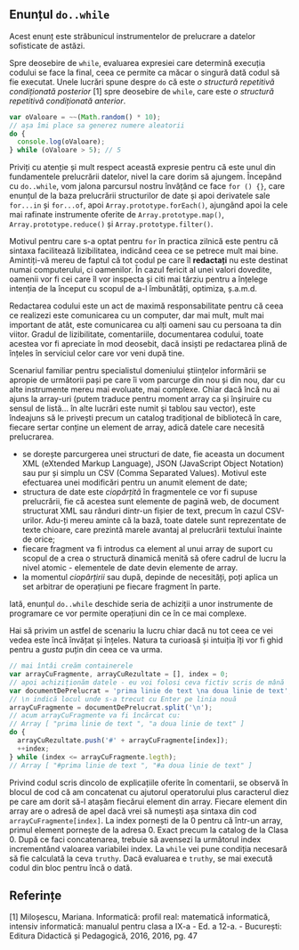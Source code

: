 ## Enunțul `do..while`

Acest enunț este străbunicul instrumentelor de prelucrare a datelor sofisticate de astăzi.

Spre deosebire de `while`, evaluarea expresiei care determină execuția codului se face la final, ceea ce permite ca măcar o singură dată codul să fie executat. Unele lucrări spune despre `do` că este *o structură repetitivă condiționată posterior* [1] spre deosebire de `while`, care este *o structură repetitivă condiționată anterior*.

```javascript
var oValoare = ~~(Math.random() * 10);
// așa îmi place sa generez numere aleatorii
do {
  console.log(oValoare);
} while (oValoare > 5); // 5
```

Priviți cu atenție și mult respect această expresie pentru că este unul din fundamentele prelucrării datelor, nivel la care dorim să ajungem. Începând cu `do..while`, vom jalona parcursul nostru învățând ce face `for () {}`, care enunțul de la baza prelucrării structurilor de date și apoi derivatele sale `for...in` și `for...of`, apoi `Array.prototype.forEach()`, ajungând apoi la cele mai rafinate instrumente oferite de `Array.prototype.map()`, `Array.prototype.reduce()` și `Array.prototype.filter()`.

Motivul pentru care s-a optat pentru `for` în practica zilnică este pentru că sintaxa facilitează lizibilitatea, indicând ceea ce se petrece mult mai bine. Amintiți-vă mereu de faptul că tot codul pe care îl **redactați** nu este destinat numai computerului, ci oamenilor. În cazul fericit al unei valori dovedite, oamenii vor fi cei care îl vor inspecta și citi mai târziu pentru a înțelege intenția de la început cu scopul de a-l îmbunătăți, optimiza, ș.a.m.d.

Redactarea codului este un act de maximă responsabilitate pentru că ceea ce realizezi este comunicarea cu un computer, dar mai mult, mult mai important de atât, este comunicarea cu alți oameni sau cu persoana ta din viitor. Gradul de lizibilitate, comentariile, documentarea codului, toate acestea vor fi apreciate în mod deosebit, dacă insiști pe redactarea plină de înțeles în serviciul celor care vor veni după tine.

Scenariul familiar pentru specialistul domeniului științelor informării se apropie de următorii pași pe care îi vom parcurge din nou și din nou, dar cu alte instrumente mereu mai evoluate, mai complexe. Chiar dacă încă nu ai ajuns la array-uri (putem traduce pentru moment array ca și înșiruire cu sensul de listă... în alte lucrări este numit și tablou sau vector), este îndeajuns să le privești precum un catalog tradițional de bibliotecă în care, fiecare sertar conține un element de array, adică datele care necesită prelucrarea.

- se dorește parcurgerea unei structuri de date, fie aceasta un document XML (eXtended Markup Language), JSON (JavaScript Object Notation) sau pur și simplu un CSV (Comma Separated Values). Motivul este efectuarea unei modificări pentru un anumit element de date;
- structura de date este *ciopârțită* în fragmentele ce vor fi supuse prelucrării, fie că acestea sunt elemente de pagină web, de document structurat XML sau rânduri dintr-un fișier de text, precum în cazul CSV-urilor. Adu-ți mereu aminte că la bază, toate datele sunt reprezentate de texte chioare, care prezintă marele avantaj al prelucrării textului înainte de orice;
- fiecare fragment va fi introdus ca element al unui array de suport cu scopul de a crea o structură dinamică menită să ofere cadrul de lucru la nivel atomic - elementele de date devin elemente de array.
- la momentul *ciopârțirii* sau după, depinde de necesități, poți aplica un set arbitrar de operațiuni pe fiecare fragment în parte.

Iată, enunțul `do..while` deschide seria de achiziții a unor instrumente de programare ce vor permite operațiuni din ce în ce mai complexe.

Hai să privim un astfel de scenariu la lucru chiar dacă nu tot ceea ce vei vedea este încă învățat și înțeles. Natura ta curioasă și intuiția îți vor fi ghid pentru a *gusta* puțin din ceea ce va urma.

```javascript
// mai întâi creăm containerele
var arrayCuFragmente, arrayCuRezultate = [], index = 0;
// apoi achiziționăm datele - eu voi folosi ceva fictiv scris de mână
var documentDePrelucrat = 'prima linie de text \na doua linie de text';
// \n indică locul unde s-a trecut cu Enter pe linia nouă
arrayCuFragmente = documentDePrelucrat.split('\n');
// acum arrayCuFragmente va fi încărcat cu:
// Array [ "prima linie de text ", "a doua linie de text" ]
do {
  arrayCuRezultate.push('#' + arrayCuFragmente[index]);
  ++index;
} while (index <= arrayCuFragmente.legth);
// Array [ "#prima linie de text ", "#a doua linie de text" ]
```

Privind codul scris dincolo de explicațiile oferite în comentarii, se observă în blocul de cod că am concatenat cu ajutorul operatorului plus caracterul diez pe care am dorit să-l atașăm fiecărui element din array. Fiecare element din array are o adresă de apel dacă vrei să numești așa sintaxa din cod `arrayCuFragmente[index]`. La index pornești de la 0 pentru că într-un array, primul element pornește de la adresa 0. Exact precum la catalog de la Clasa 0. După ce faci concatenarea, trebuie să avensezi la următorul index incrementând valoarea variabilei index. La `while` vei pune condiția necesară să fie calculată la ceva `truthy`. Dacă evaluarea e `truthy`, se mai execută codul din bloc pentru încă o dată.

## Referințe

[1] Miloșescu, Mariana. Informatică: profil real: matematică informatică, intensiv informatică: manualul pentru clasa a IX-a - Ed. a 12-a. - București: Editura Didactică și Pedagogică, 2016, 2016, pg. 47
